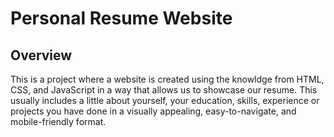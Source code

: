 # Personal Resume Website
## Overview
This is a project where a website is created using the knowldge from HTML, CSS, and JavaScript in a way that allows us to showcase our resume. This usually includes a little about yourself, your education, skills, experience or projects you have done in a visually appealing, easy-to-navigate, and mobile-friendly format.
